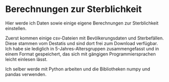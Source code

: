 # Berechnungen zur Sterblichkeit
Hier werde ich Daten sowie einige eigene Berechnungen zur Sterblichkeit einstellen.

Zuerst kommen einige csv-Dateien mit Bevölkerungsdaten und Sterbefällen. Diese stammen vom Destatis und sind dort frei zum Download verfügbar. Ich habe sie lediglich in 5-Jahres-Altersgruppen zusammengefasst und in einem Format gespeichert, das sich mit gängigen Programmiersprachen leicht einlesen lässt.

Ich selber werde mit Python arbeiten und die Bibliotheken numpy und pandas verwenden.
